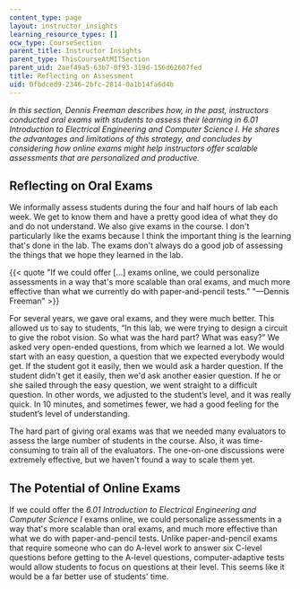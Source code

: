 ```yaml
---
content_type: page
layout: instructor_insights
learning_resource_types: []
ocw_type: CourseSection
parent_title: Instructor Insights
parent_type: ThisCourseAtMITSection
parent_uid: 2aef49a5-63b7-0f93-319d-156d62607fed
title: Reflecting on Assessment
uid: 0fbdced9-2346-2bfc-2814-0a1b14fa6d4b
---
```


_In this section, Dennis Freeman describes how, in the past, instructors conducted oral exams with students to assess their learning in 6.01 Introduction to Electrical Engineering and Computer Science I. He shares the advantages and limitations of this strategy, and concludes by considering how online exams might help instructors offer scalable assessments that are personalized and productive._

Reflecting on Oral Exams
------------------------

We informally assess students during the four and half hours of lab each week. We get to know them and have a pretty good idea of what they do and do not understand. We also give exams in the course. I don't particularly like the exams because I think the important thing is the learning that's done in the lab. The exams don't always do a good job of assessing the things that we hope they learned in the lab.

{{< quote "If we could offer […] exams online, we could personalize assessments in a way that's more scalable than oral exams, and much more effective than what we currently do with paper-and-pencil tests." "—Dennis Freeman" >}}

For several years, we gave oral exams, and they were much better. This allowed us to say to students, “In this lab, we were trying to design a circuit to give the robot vision. So what was the hard part? What was easy?” We asked very open-ended questions, from which we learned a lot. We would start with an easy question, a question that we expected everybody would get. If the student got it easily, then we would ask a harder question. If the student didn't get it easily, then we'd ask another easier question. If he or she sailed through the easy question, we went straight to a difficult question. In other words, we adjusted to the student’s level, and it was really quick. In 10 minutes, and sometimes fewer, we had a good feeling for the student’s level of understanding.

The hard part of giving oral exams was that we needed many evaluators to assess the large number of students in the course. Also, it was time-consuming to train all of the evaluators. The one-on-one discussions were extremely effective, but we haven't found a way to scale them yet. 

The Potential of Online Exams
-----------------------------

If we could offer the _6.01 Introduction to Electrical Engineering and Computer Science I_ exams online, we could personalize assessments in a way that's more scalable than oral exams, and much more effective than what we do with paper-and-pencil tests. Unlike paper-and-pencil exams that require someone who can do A-level work to answer six C-level questions before getting to the A-level questions, computer-adaptive tests would allow students to focus on questions at their level. This seems like it would be a far better use of students' time.
